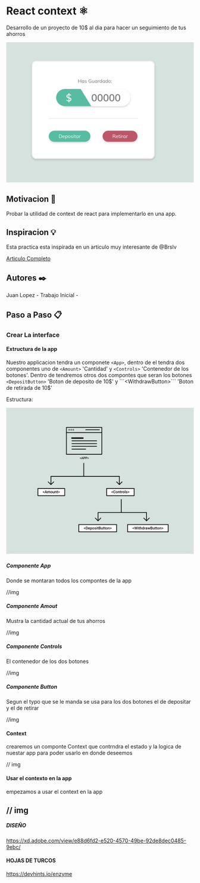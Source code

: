 # React context ⚛️

Desarrollo de un proyecto de 10\$ al dia para hacer un seguimiento de tus ahorros

![App](./file/App.png)

## Motivacion 💪

Probar la utilidad de context de react para implementarlo en una app.

## Inspiracion 💡

Esta practica esta inspirada en un articulo muy interesante de @Brslv

[Articulo Completo](https://medium.com/swlh/this-is-how-to-use-the-react-context-api-with-hooks-for-a-clean-code-architecture-2019-e66662ec7ab8)

## Autores ✒️

Juan Lopez - Trabajo Inicial -

## Paso a Paso 📋

### Crear La interface

#### Extructura de la app

Nuestro applicacion tendra un componete `<App>`, dentro de el tendra dos componentes uno de `<Amount>` 'Cantidad' y `<Controls>` 'Contenedor de los botones'. Dentro de <Controls> tendremos otros dos compontes que seran los botones `<DepositButton>` 'Boton de deposito de 10$' y ```<WithdrawButton>``` 'Boton de retirada de 10$'

Estructura:

![estructura](./file/Estructura.png)

##### Componente App

Donde se montaran todos los compontes de la app

//img

##### Componente Amout

Mustra la cantidad actual de tus ahorros

//img

##### Componente Controls

El contenedor de los dos botones

//img

##### Componente Button

Segun el typo que se le manda se usa para los dos botones el de depositar y el de retirar

//img

#### Context

crearemos un componte Context que contrndra el estado y la logica de nuestar app para poder usarlo en donde deseemos

// img

#### Usar el contexto en la app

empezamos a usar el context en la app

## // img

##### DISEÑO

https://xd.adobe.com/view/e88d6fd2-e520-4570-49be-92de8dec0485-9ebc/

#### HOJAS DE TURCOS

https://devhints.io/enzyme
